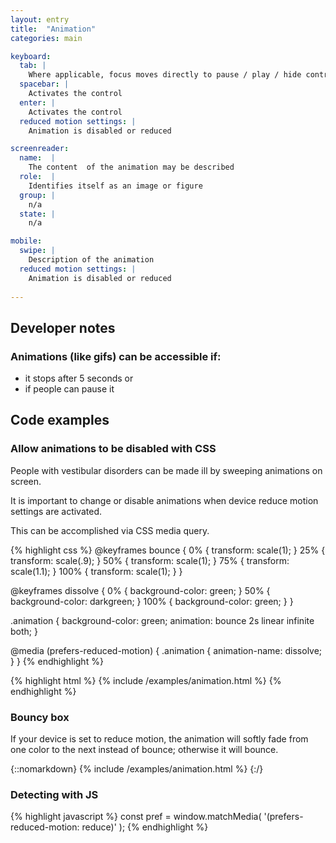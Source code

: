 ```yaml
---
layout: entry
title:  "Animation"
categories: main

keyboard:
  tab: |
    Where applicable, focus moves directly to pause / play / hide controls
  spacebar: |
    Activates the control
  enter: |
    Activates the control
  reduced motion settings: |
    Animation is disabled or reduced

screenreader:   
  name:  |
    The content  of the animation may be described
  role:  |
    Identifies itself as an image or figure
  group: |
    n/a
  state: |
    n/a

mobile:
  swipe: |
    Description of the animation
  reduced motion settings: |
    Animation is disabled or reduced
    
---
```

## Developer notes

### Animations (like gifs) can be accessible if:
- it stops after 5 seconds or 
- if people can pause it

## Code examples

### Allow animations to be disabled with CSS

People with vestibular disorders can be made ill by sweeping animations on screen.

It is important to change or disable animations when device reduce motion settings are activated.

This can be accomplished via CSS media query.

{% highlight css %}
@keyframes bounce {
  0% { transform: scale(1); }
  25% { transform: scale(.9); }
  50% { transform: scale(1); }
  75% { transform: scale(1.1); }
  100% { transform: scale(1); }
}

@keyframes dissolve {
  0% { background-color: green; }
  50% { background-color: darkgreen; }
  100% { background-color: green; }
}

.animation {
  background-color: green;
  animation: bounce 2s linear infinite both;
}

@media (prefers-reduced-motion) {
  .animation {
    animation-name: dissolve;
  }
}
{% endhighlight %}

{% highlight html %}
{% include /examples/animation.html %}
{% endhighlight %}


### Bouncy box
If your device is set to reduce motion, the animation will softly fade from one color to the next instead of bounce; otherwise it will bounce.

{::nomarkdown}
<example>
{% include /examples/animation.html %}
</example>
{:/}

### Detecting with JS
{% highlight javascript %}
const pref = 
  window.matchMedia(
    '(prefers-reduced-motion: reduce)'
  );
{% endhighlight %}



